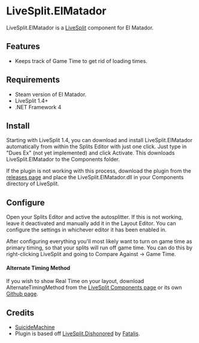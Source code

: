 ﻿LiveSplit.ElMatador
=====================

LiveSplit.ElMatador is a [LiveSplit](http://livesplit.org/) component for El Matador.

Features
--------
  * Keeps track of Game Time to get rid of loading times.

Requirements
------------

  * Steam version of El Matador.
  * LiveSplit 1.4+
  * .NET Framework 4  

Install
-------
Starting with LiveSplit 1.4, you can download and install LiveSplit.ElMatador automatically from within the Splits Editor with just one click. Just type in "Dues Ex" (not yet implemented) and click Activate. This downloads LiveSplit.ElMatador to the Components folder.

If the plugin is not working with this process, download the plugin from the [releases page](https://github.com/SuiMachine/LiveSplit.ElMatador/release) and place the LiveSplit.ElMatador.dll in your Components directory of LiveSplit.

Configure
---------
Open your Splits Editor and active the autosplitter. If this is not working, leave it deactivated and manually add it in the Layout Editor. You can configure the settings in whichever editor it has been enabled in.

After configuring everything you'll most likely want to turn on game time as primary timing, so that your splits will run off game time. You can do this by right-clicking LiveSplit and going to Compare Against -> Game Time.

#### Alternate Timing Method
If you wish to show Real Time on your layout, download AlternateTimingMethod from the [LiveSplit Components page](http://livesplit.org/components/) or its own [Github page](https://github.com/Dalet/LiveSplit.AlternateTimingMethod/releases).

Credits
-------
  * [SuicideMachine](http://twitch.tv/suicidemachine)
  * Plugin is based off [LiveSplit.Dishonored](https://github.com/fatalis/LiveSplit.Dishonored) by [Fatalis](http://twitch.tv/fatalis_).

